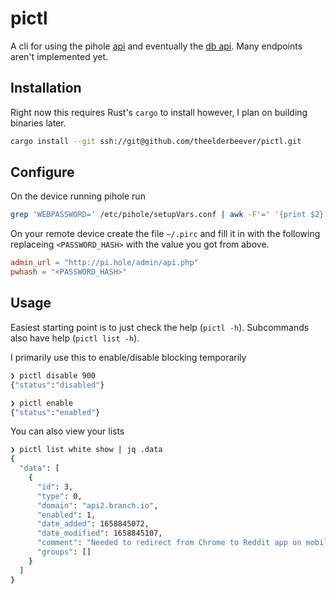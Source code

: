 # pictl

A cli for using the pihole [api](https://github.com/pi-hole/web/blob/master/api.php) and eventually the [db api](https://github.com/pi-hole/web/blob/master/api_db.php). Many endpoints aren't implemented yet.

## Installation

Right now this requires Rust's `cargo` to install however, I plan on building binaries later.

```bash
cargo install --git ssh://git@github.com/theelderbeever/pictl.git
```

## Configure

On the device running pihole run

```bash
grep 'WEBPASSWORD=' /etc/pihole/setupVars.conf | awk -F'=' '{print $2}'
```

On your remote device create the file `~/.pirc` and fill it in with the following replaceing `<PASSWORD_HASH>` with the value you got from above.

```toml
admin_url = "http://pi.hole/admin/api.php"
pwhash = "<PASSWORD_HASH>"
```

## Usage

Easiest starting point is to just check the help (`pictl -h`). Subcommands also have help (`pictl list -h`).

I primarily use this to enable/disable blocking temporarily

```bash
❯ pictl disable 900
{"status":"disabled"}

❯ pictl enable
{"status":"enabled"}
```

You can also view your lists

```bash
❯ pictl list white show | jq .data
{
  "data": [
    {
      "id": 3,
      "type": 0,
      "domain": "api2.branch.io",
      "enabled": 1,
      "date_added": 1658845072,
      "date_modified": 1658845107,
      "comment": "Needed to redirect from Chrome to Reddit app on mobile 👎",
      "groups": []
    }
  ]
}
```
